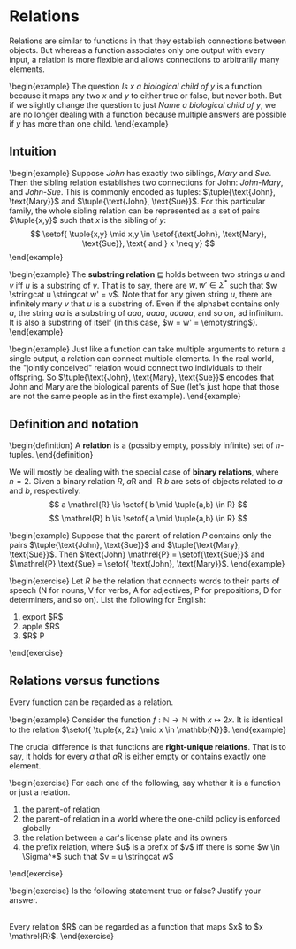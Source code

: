 # Relations

Relations are similar to functions in that they establish connections between objects.
But whereas a function associates only one output with every input, a relation is more flexible and allows connections to arbitrarily many elements.

\begin{example}
The question *Is $x$ a biological child of $y$* is a function because it maps any two $x$ and $y$ to either true or false, but never both.
But if we slightly change the question to just *Name a biological child of $y$*, we are no longer dealing with a function because multiple answers are possible if $y$ has more than one child.
\end{example}

## Intuition

\begin{example}
Suppose *John* has exactly two siblings, *Mary* and *Sue*.
Then the sibling relation establishes two connections for John: *John*-*Mary*, and *John*-*Sue*.
This is commonly encoded as tuples: $\tuple{\text{John}, \text{Mary}}$ and $\tuple{\text{John}, \text{Sue}}$.
For this particular family, the whole sibling relation can be represented as a set of pairs $\tuple{x,y}$ such that $x$ is the sibling of $y$:
$$
\setof{ \tuple{x,y} \mid x,y \in \setof{\text{John}, \text{Mary}, \text{Sue}}, \text{ and } x \neq y}
$$
\end{example}

\begin{example}
The **substring relation** $\sqsubseteq$ holds between two strings $u$ and $v$ iff $u$ is a substring of $v$.
That is to say, there are $w, w' \in \Sigma^*$ such that $w \stringcat u \stringcat w' = v$.
Note that for any given string $u$, there are infinitely many $v$ that $u$ is a substring of.
Even if the alphabet contains only $a$, the string $aa$ is a substring of $aaa$, $aaaa$, $aaaaa$, and so on, ad infinitum.
It is also a substring of itself (in this case, $w = w' = \emptystring$).
\end{example}

\begin{example}
Just like a function can take multiple arguments to return a single output, a relation can connect multiple elements.
In the real world, the "jointly conceived" relation would connect two individuals to their offspring.
So $\tuple{\text{John}, \text{Mary}, \text{Sue}}$ encodes that John and Mary are the biological parents of Sue (let's just hope that those are not the same people as in the first example).
\end{example}

## Definition and notation

\begin{definition}
A **relation** is a (possibly empty, possibly infinite) set of $n$-tuples.
\end{definition}

We will mostly be dealing with the special case of **binary relations**, where $n = 2$.
Given a binary relation $R$, $a \mathrel{R}$ and $\mathrel{R} b$ are sets of objects related to $a$ and $b$, respectively:
$$
a \mathrel{R} \is \setof{ b \mid \tuple{a,b} \in R}
$$
$$
\mathrel{R} b \is \setof{ a \mid \tuple{a,b} \in R}
$$

\begin{example}
Suppose that the parent-of relation $P$ contains only the pairs
$\tuple{\text{John}, \text{Sue}}$
and
$\tuple{\text{Mary}, \text{Sue}}$.
Then $\text{John} \mathrel{P} = \setof{\text{Sue}}$ and $\mathrel{P} \text{Sue} = \setof{ \text{John}, \text{Mary}}$.
\end{example}

\begin{exercise}
Let $R$ be the relation that connects words to their parts of speech (N for nouns, V for verbs, A for adjectives, P for prepositions, D for determiners, and so on).
List the following for English:

<ol>
<li>export $R$</li>
<li>apple $R$</li>
<li>$R$ P</li>
</ol>
\end{exercise}

## Relations versus functions

Every function can be regarded as a relation.

\begin{example}
Consider the function $f: \mathbb{N} \rightarrow \mathbb{N}$ with $x \mapsto 2x$.
It is identical to the relation $\setof{ \tuple{x, 2x} \mid x \in \mathbb{N}}$.
\end{example}

The crucial difference is that functions are **right-unique relations**.
That is to say, it holds for every $a$ that $a \mathrel{R}$ is either empty or contains exactly one element.

\begin{exercise}
For each one of the following, say whether it is a function or just a relation.

<ol>
<li>the parent-of relation</li>
<li>the parent-of relation in a world where the one-child policy is enforced globally</li>
<li>the relation between a car's license plate and its owners</li>
<li>the prefix relation, where $u$ is a prefix of $v$ iff there is some $w \in \Sigma^*$ such that $v = u \stringcat w$</li>
</ol>
\end{exercise}

\begin{exercise}
Is the following statement true or false?
Justify your answer.

<br>
Every relation $R$ can be regarded as a function that maps $x$ to $x \mathrel{R}$.
\end{exercise}

